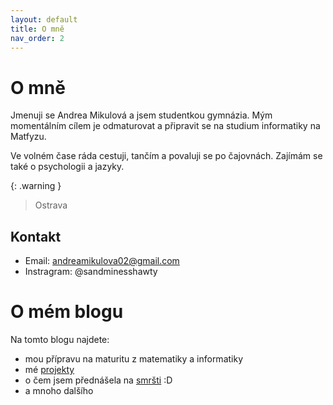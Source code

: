 ```yaml
---
layout: default
title: O mně
nav_order: 2
---
```


# O mně

Jmenuji se Andrea Mikulová a jsem studentkou gymnázia. Mým momentálním cílem je odmaturovat a připravit se na studium informatiky na Matfyzu.

Ve volném čase ráda cestuji, tančím a povaluji se po čajovnách. Zajímám se také o psychologii a jazyky.

{: .warning }
> Ostrava


## Kontakt

- Email: [andreamikulova02@gmail.com](mailto:andreamikulova02@gmail.com)
- Instragram: @sandminesshawty


# O mém blogu

Na tomto blogu najdete:
- mou přípravu na maturitu z matematiky a informatiky
- mé [projekty](/pages/projects)
- o čem jsem přednášela na [smršti](https://ksp.mff.cuni.cz/akce/smrst/2022/) :D
- a mnoho dalšího

